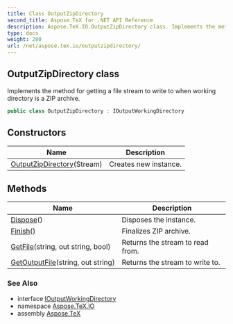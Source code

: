 ```yaml
---
title: Class OutputZipDirectory
second_title: Aspose.TeX for .NET API Reference
description: Aspose.TeX.IO.OutputZipDirectory class. Implements the method for getting a file stream to write to when working directory is a ZIP archive
type: docs
weight: 280
url: /net/aspose.tex.io/outputzipdirectory/
---
```

## OutputZipDirectory class

Implements the method for getting a file stream to write to when working directory is a ZIP archive.

```csharp
public class OutputZipDirectory : IOutputWorkingDirectory
```

## Constructors

| Name | Description |
| --- | --- |
| [OutputZipDirectory](outputzipdirectory/)(Stream) | Creates new instance. |

## Methods

| Name | Description |
| --- | --- |
| [Dispose](../../aspose.tex.io/outputzipdirectory/dispose/)() | Disposes the instance. |
| [Finish](../../aspose.tex.io/outputzipdirectory/finish/)() | Finalizes ZIP archive. |
| [GetFile](../../aspose.tex.io/outputzipdirectory/getfile/)(string, out string, bool) | Returns the stream to read from. |
| [GetOutputFile](../../aspose.tex.io/outputzipdirectory/getoutputfile/)(string, out string) | Returns the stream to write to. |

### See Also

* interface [IOutputWorkingDirectory](../ioutputworkingdirectory/)
* namespace [Aspose.TeX.IO](../../aspose.tex.io/)
* assembly [Aspose.TeX](../../)



